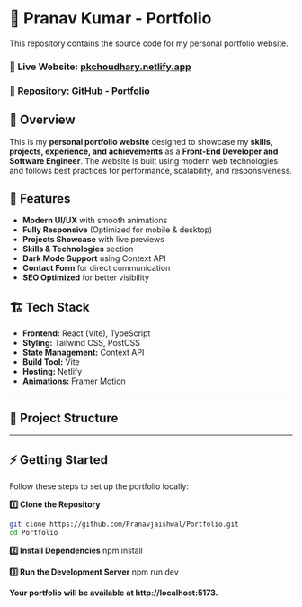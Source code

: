 # 🚀 Pranav Kumar - Portfolio
This repository contains the source code for my personal portfolio website.
### 🔗 Live Website: [pkchoudhary.netlify.app](https://pkchoudhary.netlify.app/)
### 📂 Repository: [GitHub - Portfolio](https://github.com/Pranavjaishwal/Portfolio)

## 📌 Overview
This is my **personal portfolio website** designed to showcase my **skills, projects, experience, and achievements** as a **Front-End Developer and Software Engineer**. The website is built using modern web technologies and follows best practices for performance, scalability, and responsiveness.

## 🎨 Features
- **Modern UI/UX** with smooth animations
- **Fully Responsive** (Optimized for mobile & desktop)
- **Projects Showcase** with live previews
- **Skills & Technologies** section
- **Dark Mode Support** using Context API
- **Contact Form** for direct communication
- **SEO Optimized** for better visibility

## 🏗️ Tech Stack
- **Frontend:** React (Vite), TypeScript
- **Styling:** Tailwind CSS, PostCSS
- **State Management:** Context API
- **Build Tool:** Vite
- **Hosting:** Netlify
- **Animations:** Framer Motion

---

## 📂 Project Structure



---

## ⚡ Getting Started
Follow these steps to set up the portfolio locally:

**1️⃣ Clone the Repository**
```bash
git clone https://github.com/Pranavjaishwal/Portfolio.git
cd Portfolio
```

**2️⃣ Install Dependencies**
npm install

**3️⃣ Run the Development Server**
npm run dev

**Your portfolio will be available at http://localhost:5173.**

